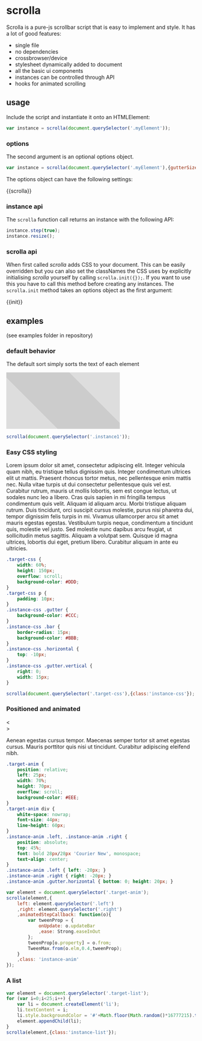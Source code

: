 # scrolla

Scrolla is a pure-js scrollbar script that is easy to implement and style. It has a lot of good features:

- single file
- no dependencies
- crossbrowser/device
- stylesheet dynamically added to document
- all the basic ui components
- instances can be controlled through API
- hooks for animated scrolling


## usage

Include the script and instantiate it onto an HTMLElement:

``` javascript
var instance = scrolla(document.querySelector('.myElement'));
```

### options

The second argument is an optional options object.

``` javascript
var instance = scrolla(document.querySelector('.myElement'),{gutterSize:2});
```

The options object can have the following settings:

{{scrolla}}

### instance api

The `scrolla` function call returns an instance with the following API: 

``` javascript
instance.step(true);
instance.resize();
```

### scrolla api

When first called *scrolla* adds CSS to your document. This can be easily overridden but you can also set the classNames the CSS uses by explicitly initialising *scrolla* yourself by calling `scrolla.init({});`.
If you want to use this you have to call this method before creating any instances.
The `scrolla.init` method takes an options object as the first argument:

{{init}}

## examples

<style>
	section {
		position: relative;
		margin: 20px 0 60px;
	}
	pre.source {
		margin: 20px 0;
		max-height: 200px;
		border: 0;
		word-wrap: normal;
	}
	.disenable {
		margin-top: 10px;
	}
	.scrolla-pre {
		box-shadow: 0 0 1px gray;
	}
	asdf.scrolla-pre pre {
		padding: 1rem;
	}
	.scrolla-pre code {
		white-space: pre;
	}
	.scrolla-pre .gutter.vertical {
		right: 0;
		width: 2px;
		transition: width 200ms ease-out;
	}
	.scrolla-pre .gutter.vertical:before {
		content: '';
		position: absolute;
		right: 0;
		width: 40px;
		height: 100%;
	}
	.scrolla-pre .gutter.vertical:hover {
		width: 10px;
	}
	.scrolla-pre .gutter.horizontal {
		bottom: 0;
		height: 2px;
		transition: height 200ms ease-out;
	}
	.scrolla-pre .gutter.horizontal:before {
		content: '';
		position: absolute;
		bottom: 0;
		height: 40px;
		width: 100%;
	}
	.scrolla-pre .gutter.horizontal:hover {
		height: 10px;
	}
	.scrolla-pre .gutter .bar {
		background-color: #666;
	}

	/**/
</style>

(see examples folder in repository)


### default behavior

The default sort simply sorts the text of each element

<style>
	.instance1 {
		width: 60%;
		height: 150px;
		overflow: scroll;
	}
	.instance1 div {
		height:1100px;
		width:1500px;
		background-color: #CCC;
		background-image: repeating-linear-gradient(45deg, transparent, transparent 128px, #DDD 128px, #DDD 256px);
	}
</style>
<div class="instance1">
	<div></div>
</div>

``` javascript
scrolla(document.querySelector('.instance1'));
```


### Easy CSS styling

<div class="target-css"><p>Lorem ipsum dolor sit amet, consectetur adipiscing elit. Integer vehicula quam nibh, eu tristique tellus dignissim quis. Integer condimentum ultrices elit ut mattis. Praesent rhoncus tortor metus, nec pellentesque enim mattis nec. Nulla vitae turpis ut dui consectetur pellentesque quis vel est. Curabitur rutrum, mauris ut mollis lobortis, sem est congue lectus, ut sodales nunc leo a libero. Cras quis sapien in mi fringilla tempus condimentum quis velit. Aliquam id aliquam arcu. Morbi tristique aliquam rutrum. Duis tincidunt, orci suscipit cursus molestie, purus nisi pharetra dui, tempor dignissim felis turpis in mi. Vivamus ullamcorper arcu sit amet mauris egestas egestas. Vestibulum turpis neque, condimentum a tincidunt quis, molestie vel justo. Sed molestie nunc dapibus arcu feugiat, ut sollicitudin metus sagittis. Aliquam a volutpat sem. Quisque id magna ultrices, lobortis dui eget, pretium libero. Curabitur aliquam in ante eu ultricies.</p></div>

``` css
.target-css {
	width: 60%;
	height: 150px;
	overflow: scroll;
	background-color: #DDD;
}
.target-css p {
	padding: 10px;
}
.instance-css .gutter {
	background-color: #CCC;
}
.instance-css .bar {
	border-radius: 15px;
	background-color: #BBB;
}
.instance-css .horizontal {
	top: -10px;
}
.instance-css .gutter.vertical {
	right: 0;
	width: 15px;
}
```

``` javascript
scrolla(document.querySelector('.target-css'),{class:'instance-css'});
```


### Positioned and animated

<div class="target-anim">
	<div class="left">&lt;</div>
	<div class="right">&gt;</div>
	<div><p>Aenean egestas cursus tempor. Maecenas semper tortor sit amet egestas cursus. Mauris porttitor quis nisi ut tincidunt. Curabitur adipiscing eleifend nibh.</p></div>
</div>

``` css
.target-anim {
	position: relative;
	left: 25px;
	width: 70%;
	height: 70px;
	overflow: scroll;
	background-color: #EEE;
}
.target-anim div {
	white-space: nowrap;
	font-size: 44px;
	line-height: 60px;
}
.instance-anim .left, .instance-anim .right {
	position: absolute;
	top: 45%;
	font: bold 28px/28px 'Courier New', monospace;
	text-align: center;
}
.instance-anim .left { left: -20px; }
.instance-anim .right { right: -20px; }
.instance-anim .gutter.horizontal { bottom: 0; height: 20px; }
```

``` javascript
var element = document.querySelector('.target-anim');
scrolla(element,{
	left: element.querySelector('.left')
	,right: element.querySelector('.right')
	,animatedStepCallback: function(o){
		var tweenProp = {
			onUpdate: o.updateBar
			,ease: Strong.easeInOut
		};
		tweenProp[o.property] = o.from;
		TweenMax.from(o.elm,0.4,tweenProp);
	}
	,class: 'instance-anim'
});
```


### A list

<style>
.target-list {
	width: 500px;
	padding-left: 0;
	list-style: none;
	white-space: nowrap;
	background-color: gray;
}
.target-list li {
	display: inline-block;
	vertical-align: top;
	width: 100px;
	height: 100px;
	font-size: 34px;
	line-height: 90px;
	text-align: center;
	color: white;
}
.instance-list .bar {
	background-color: red;
}
</style>
<ul class="target-list"> </ul>

``` javascript
var element = document.querySelector('.target-list');
for (var i=0;i<25;i++) {
	var li = document.createElement('li');
	li.textContent = i;
	li.style.backgroundColor = '#'+Math.floor(Math.random()*16777215).toString(16);
	element.appendChild(li);
}
scrolla(element,{class:'instance-list'});
```